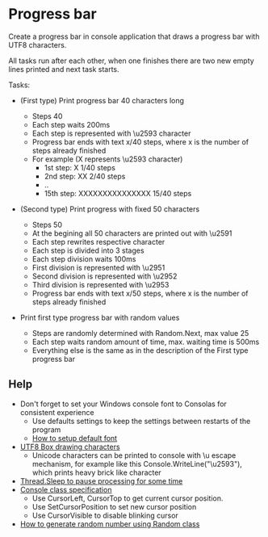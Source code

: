 # Progress bar
Create a progress bar in console application that draws a progress bar with UTF8 characters.

All tasks run after each other, when one finishes there are two new empty lines printed and next task starts.

Tasks:
 - (First type) Print progress bar 40 characters long
   - Steps 40
   - Each step waits 200ms
   - Each step is represented with \u2593 character
   - Progress bar ends with text x/40 steps, where x is the number of steps already finished
   - For example (X represents \u2593 character)
     - 1st step: X 1/40 steps
     - 2nd step: XX 2/40 steps
     - ..
     - 15th step: XXXXXXXXXXXXXXX 15/40 steps

 - (Second type) Print progress with fixed 50 characters
   - Steps 50
   - At the begining all 50 characters are printed out with \u2591
    - Each step rewrites respective character
   - Each step is divided into 3 stages
    - Each step division waits 100ms
    - First division is represented with \u2951
    - Second division is represented with \u2952
    - Third division is represented with \u2953
   - Progress bar ends with text x/50 steps, where x is the number of steps already finished

- Print first type progress bar with random values
  - Steps are randomly determined with Random.Next, max value 25
  - Each step waits random amount of time, max. waiting time is 500ms
  - Everything else is the same as in the description of the First type progress bar


## Help

- Don't forget to set your Windows console font to Consolas for consistent experience
  - Use defaults settings to keep the settings between restarts of the program
  - [How to setup default font](https://superuser.com/a/965261)
- [UTF8 Box drawing characters](https://en.wikipedia.org/wiki/Box-drawing_character)
  - Unicode characters can be printed to console with \u escape mechanism, for example like this Console.WriteLine("\u2593"), which prints heavy brick like character
- [Thread.Sleep to pause processing for some time](https://docs.microsoft.com/en-us/dotnet/api/system.threading.thread.sleep?view=net-6.0)
- [Console class specification](https://docs.microsoft.com/en-us/dotnet/api/system.console?view=netcore-3.1)
  -	Use CursorLeft, CursorTop to get current cursor position. 
  - Use SetCursorPosition to set new cursor position
  - Use CursorVisible to disable blinking cursor
- [How to generate random number using Random class](https://docs.microsoft.com/en-us/dotnet/api/system.random.next?view=netcore-3.1#system-random-next(system-int32))
